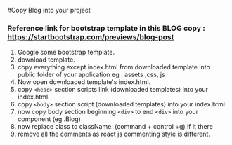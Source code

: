 #Copy Blog into your project 

### Reference link for bootstrap template in this BLOG copy :  https://startbootstrap.com/previews/blog-post

1. Google some bootstrap template.
2. download template.
3. copy everything  except index.html from downloaded template into public folder of your
   application eg . assets ,css, js
4. Now open downloaded template's index.html.
5. copy `<head>`  section scripts  link (downloaded templates) into your index.html.
6. copy `<body>` section script (downloaded templates) into your index.html
7. now copy body section beginning `<div>` to end `<div>` into your component (eg .Blog)
8. now replace class to className. (command + control +g) if it there
9. remove all the comments as react js commenting style is different.